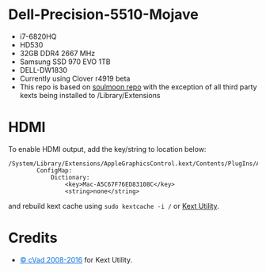 # Dell-Precision-5510-Mojave
- i7-6820HQ 
- HD530 
- 32GB DDR4 2667 MHz 
- Samsung SSD 970 EVO 1TB 
- DELL-DW1830  
- Currently using Clover r4919 beta
- This repo is based on [soulmoon repo](https://github.com/soulomoon/Dell-Precision-5510-OSX) with the exception of all third party kexts being installed to /Library/Extensions

# HDMI
To enable HDMI output, add the key/string to location below:  
```
/System/Library/Extensions/AppleGraphicsControl.kext/Contents/PlugIns/AppleGraphicsDevicePolicy.kext/Contents/Info.plist:
        ConfigMap:
            Dictionary:
                <key>Mac-A5C67F76ED83108C</key>
                <string>none</string>
```   
and rebuild kext cache using 
`sudo kextcache -i /` or [Kext Utility](http://cvad-mac.narod.ru/index/0-4). 

# Credits
- <a class="bbc_url" href="http://cvad-mac.narod.ru/" rel="nofollow external" sl-processed="1" style="color: rgb(15, 114, 218);" title="External link">© cVad 2008-2016</a> for Kext Utility.
